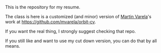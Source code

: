 This is the repository for my resume.

The class is here is a customized (and minor) version of [Martin Varela](https://github.com/mvarela)'s work at https://github.com/mvarela/orbit-cv.

If you want the real thing, I strongly suggest checking that repo. 

If you still like and want to use my cut down version, you can do that by all means.
